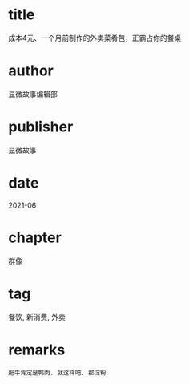 # title
成本4元、一个月前制作的外卖菜肴包，正霸占你的餐桌

# author
显微故事编辑部

# publisher
显微故事

# date
2021-06

# chapter
群像

# tag
餐饮, 新消费, 外卖

# remarks
`肥牛肯定是鸭肉. 就这样吧. 都淀粉`
